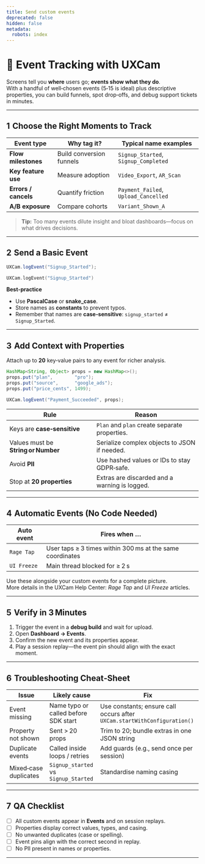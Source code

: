 ```yaml
---
title: Send custom events
deprecated: false
hidden: false
metadata:
  robots: index
---
```

# 🎯 Event Tracking with UXCam

Screens tell you **where** users go; **events show what they do**.\
With a handful of well‑chosen events (5‑15 is ideal) plus descriptive properties, you can build funnels, spot drop‑offs, and debug support tickets in minutes.

***

## 1  Choose the Right Moments to Track

| Event type           | Why tag it?              | Typical name examples                |
| -------------------- | ------------------------ | ------------------------------------ |
| **Flow milestones**  | Build conversion funnels | `Signup_Started`, `Signup_Completed` |
| **Key feature use**  | Measure adoption         | `Video_Export`, `AR_Scan`            |
| **Errors / cancels** | Quantify friction        | `Payment_Failed`, `Upload_Cancelled` |
| **A/B exposure**     | Compare cohorts          | `Variant_Shown_A`                    |

> **Tip:** Too many events dilute insight and bloat dashboards—focus on what drives decisions.

***

## 2  Send a Basic Event

```java
UXCam.logEvent("Signup_Started");
```
```kotlin
UXCam.logEvent("Signup_Started")
```

**Best‑practice**

* Use **PascalCase** or **snake\_case**.
* Store names as **constants** to prevent typos.
* Remember that names are **case‑sensitive**: `signup_started` ≠ `Signup_Started`.

***

## 3  Add Context with Properties

Attach up to **20** key‑value pairs to any event for richer analysis.

```java
HashMap<String, Object> props = new HashMap<>();
props.put("plan",        "pro");
props.put("source",      "google_ads");
props.put("price_cents", 1499);

UXCam.logEvent("Payment_Succeeded", props);
```

| Rule                                | Reason                                        |
| ----------------------------------- | --------------------------------------------- |
| Keys are **case‑sensitive**         | `Plan` and `plan` create separate properties. |
| Values must be **String or Number** | Serialize complex objects to JSON if needed.  |
| Avoid **PII**                       | Use hashed values or IDs to stay GDPR‑safe.   |
| Stop at **20 properties**           | Extras are discarded and a warning is logged. |

***

## 4  Automatic Events (No Code Needed)

| Auto event  | Fires when …                                              |
| ----------- | --------------------------------------------------------- |
| `Rage Tap`  | User taps ≥ 3 times within 300 ms at the same coordinates |
| `UI Freeze` | Main thread blocked for ≥ 2 s                             |

Use these alongside your custom events for a complete picture.\
More details in the UXCam Help Center: *Rage Tap* and *UI Freeze* articles.

***

## 5  Verify in 3 Minutes

1. Trigger the event in a **debug build** and wait for upload.
2. Open **Dashboard → Events**.
3. Confirm the new event and its properties appear.
4. Play a session replay—the event pin should align with the exact moment.

***

## 6  Troubleshooting Cheat‑Sheet

| Issue                 | Likely cause                         | Fix                                                                      |
| --------------------- | ------------------------------------ | ------------------------------------------------------------------------ |
| Event missing         | Name typo or called before SDK start | Use constants; ensure call occurs after `UXCam.startWithConfiguration()` |
| Property not shown    | Sent > 20 props                      | Trim to 20; bundle extras in one JSON string                             |
| Duplicate events      | Called inside loops / retries        | Add guards (e.g., send once per session)                                 |
| Mixed‑case duplicates | `Signup_started` vs `Signup_Started` | Standardise naming casing                                                |

***

## 7  QA Checklist

* [ ] All custom events appear in **Events** and on session replays.
* [ ] Properties display correct values, types, and casing.
* [ ] No unwanted duplicates (case or spelling).
* [ ] Event pins align with the correct second in replay.
* [ ] No PII present in names or properties.

***